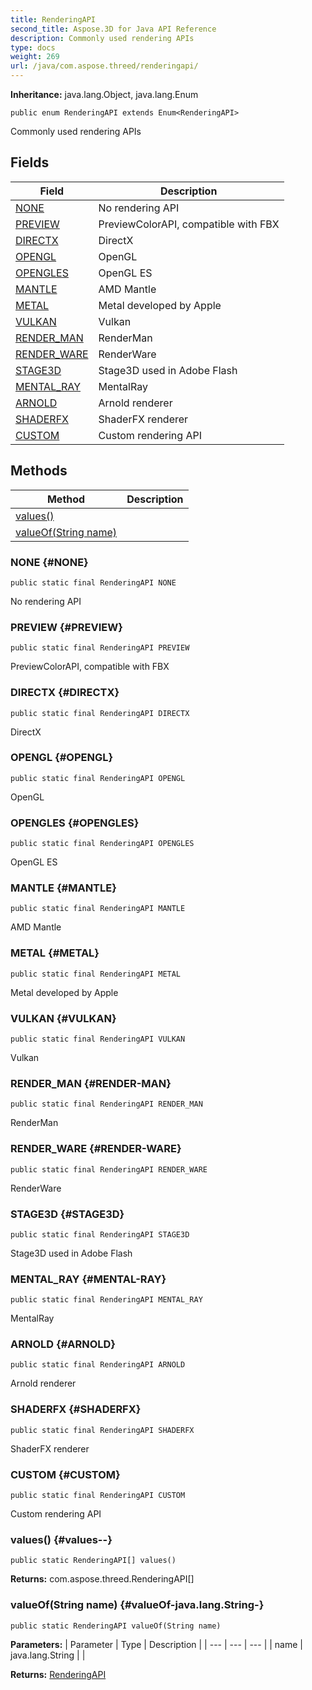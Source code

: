 ```yaml
---
title: RenderingAPI
second_title: Aspose.3D for Java API Reference
description: Commonly used rendering APIs
type: docs
weight: 269
url: /java/com.aspose.threed/renderingapi/
---
```


**Inheritance:**
java.lang.Object, java.lang.Enum
```
public enum RenderingAPI extends Enum<RenderingAPI>
```

Commonly used rendering APIs
## Fields

| Field | Description |
| --- | --- |
| [NONE](#NONE) | No rendering API |
| [PREVIEW](#PREVIEW) | PreviewColorAPI, compatible with FBX |
| [DIRECTX](#DIRECTX) | DirectX |
| [OPENGL](#OPENGL) | OpenGL |
| [OPENGLES](#OPENGLES) | OpenGL ES |
| [MANTLE](#MANTLE) | AMD Mantle |
| [METAL](#METAL) | Metal developed by Apple |
| [VULKAN](#VULKAN) | Vulkan |
| [RENDER_MAN](#RENDER-MAN) | RenderMan |
| [RENDER_WARE](#RENDER-WARE) | RenderWare |
| [STAGE3D](#STAGE3D) | Stage3D used in Adobe Flash |
| [MENTAL_RAY](#MENTAL-RAY) | MentalRay |
| [ARNOLD](#ARNOLD) | Arnold renderer |
| [SHADERFX](#SHADERFX) | ShaderFX renderer |
| [CUSTOM](#CUSTOM) | Custom rendering API |
## Methods

| Method | Description |
| --- | --- |
| [values()](#values--) |  |
| [valueOf(String name)](#valueOf-java.lang.String-) |  |
### NONE {#NONE}
```
public static final RenderingAPI NONE
```


No rendering API

### PREVIEW {#PREVIEW}
```
public static final RenderingAPI PREVIEW
```


PreviewColorAPI, compatible with FBX

### DIRECTX {#DIRECTX}
```
public static final RenderingAPI DIRECTX
```


DirectX

### OPENGL {#OPENGL}
```
public static final RenderingAPI OPENGL
```


OpenGL

### OPENGLES {#OPENGLES}
```
public static final RenderingAPI OPENGLES
```


OpenGL ES

### MANTLE {#MANTLE}
```
public static final RenderingAPI MANTLE
```


AMD Mantle

### METAL {#METAL}
```
public static final RenderingAPI METAL
```


Metal developed by Apple

### VULKAN {#VULKAN}
```
public static final RenderingAPI VULKAN
```


Vulkan

### RENDER_MAN {#RENDER-MAN}
```
public static final RenderingAPI RENDER_MAN
```


RenderMan

### RENDER_WARE {#RENDER-WARE}
```
public static final RenderingAPI RENDER_WARE
```


RenderWare

### STAGE3D {#STAGE3D}
```
public static final RenderingAPI STAGE3D
```


Stage3D used in Adobe Flash

### MENTAL_RAY {#MENTAL-RAY}
```
public static final RenderingAPI MENTAL_RAY
```


MentalRay

### ARNOLD {#ARNOLD}
```
public static final RenderingAPI ARNOLD
```


Arnold renderer

### SHADERFX {#SHADERFX}
```
public static final RenderingAPI SHADERFX
```


ShaderFX renderer

### CUSTOM {#CUSTOM}
```
public static final RenderingAPI CUSTOM
```


Custom rendering API

### values() {#values--}
```
public static RenderingAPI[] values()
```




**Returns:**
com.aspose.threed.RenderingAPI[]
### valueOf(String name) {#valueOf-java.lang.String-}
```
public static RenderingAPI valueOf(String name)
```




**Parameters:**
| Parameter | Type | Description |
| --- | --- | --- |
| name | java.lang.String |  |

**Returns:**
[RenderingAPI](../../com.aspose.threed/renderingapi)
